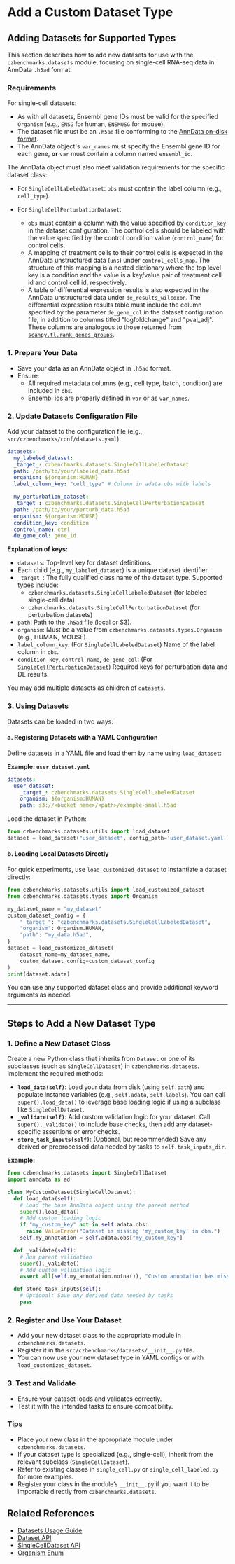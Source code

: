 
# Add a Custom Dataset Type


## Adding Datasets for Supported Types

This section describes how to add new datasets for use with the `czbenchmarks.datasets` module, focusing on single-cell RNA-seq data in AnnData `.h5ad` format.

### Requirements

For single-cell datasets:

- As with all datasets, Ensembl gene IDs must be valid for the specified `Organism` (e.g., `ENSG` for human, `ENSMUSG` for mouse).
- The dataset file must be an `.h5ad` file conforming to the [AnnData on-disk format](https://anndata.readthedocs.io/en/latest/fileformat-prose.html#on-disk-format).
- The AnnData object's `var_names` must specify the Ensembl gene ID for each gene, **or** `var` must contain a column named `ensembl_id`.

The AnnData object must also meet validation requirements for the specific dataset class:

- For `SingleCellLabeledDataset`: `obs` must contain the label column (e.g., `cell_type`).

- For `SingleCellPerturbationDataset`: 
   - `obs` must contain a column with the value specified by `condition_key` in the dataset configuration. The control cells should be labeled with the value specified by the control condition value (`control_name`) for control cells. 
   - A mapping of treatment cells to their control cells is expected in the AnnData unstructured data (`uns`) under `control_cells_map`. The structure of this mapping is a nested dictionary where the top level key is a condition and the value is a key/value pair of treatment cell id and control cell id, respectively. 
   - A table of differential expression results is also expected in the AnnData unstructured data under `de_results_wilcoxon`. The differential expression results table must include the column specified by the parameter `de_gene_col` in the dataset configuration file, in addition to columns titled "logfoldchange" and "pval_adj". These columns are analogous to those returned from [`scanpy.tl.rank_genes_groups`](https://scanpy.readthedocs.io/en/stable/generated/scanpy.tl.rank_genes_groups.html).



### 1. Prepare Your Data

- Save your data as an AnnData object in `.h5ad` format.
- Ensure:
  - All required metadata columns (e.g., cell type, batch, condition) are included in `obs`.
  - Ensembl ids are properly defined in `var` or as `var_names`.


### 2. Update Datasets Configuration File

Add your dataset to the configuration file (e.g., `src/czbenchmarks/conf/datasets.yaml`):

```yaml
datasets:
  my_labeled_dataset:
  _target_: czbenchmarks.datasets.SingleCellLabeledDataset
  path: /path/to/your/labeled_data.h5ad
  organism: ${organism:HUMAN}
  label_column_key: "cell_type" # Column in adata.obs with labels

  my_perturbation_dataset:
  _target_: czbenchmarks.datasets.SingleCellPerturbationDataset
  path: /path/to/your/perturb_data.h5ad
  organism: ${organism:MOUSE}
  condition_key: condition
  control_name: ctrl
  de_gene_col: gene_id
```

**Explanation of keys:**

- `datasets`: Top-level key for dataset definitions.
- Each child (e.g., `my_labeled_dataset`) is a unique dataset identifier.
- `_target_`: The fully qualified class name of the dataset type. Supported types include:
  - `czbenchmarks.datasets.SingleCellLabeledDataset` (for labeled single-cell data)
  - `czbenchmarks.datasets.SingleCellPerturbationDataset` (for perturbation datasets)
- `path`: Path to the `.h5ad` file (local or S3).
- `organism`: Must be a value from `czbenchmarks.datasets.types.Organism` (e.g., HUMAN, MOUSE).
- `label_column_key`: (For `SingleCellLabeledDataset`) Name of the label column in `obs`.
- `condition_key`, `control_name`, `de_gene_col`: (For [`SingleCellPerturbationDataset`](../autoapi/czbenchmarks/datasets/single_cell_perturbation/index.html)) Required keys for perturbation data and DE results.

You may add multiple datasets as children of `datasets`.


### 3. Using Datasets

Datasets can be loaded in two ways:

#### a. Registering Datasets with a YAML Configuration

Define datasets in a YAML file and load them by name using `load_dataset`:

**Example: `user_dataset.yaml`**

```yaml
datasets:
  user_dataset:
    _target_: czbenchmarks.datasets.SingleCellLabeledDataset
    organism: ${organism:HUMAN}
    path: s3://<bucket name>/<path>/example-small.h5ad
```

Load the dataset in Python:

```python
from czbenchmarks.datasets.utils import load_dataset
dataset = load_dataset("user_dataset", config_path='user_dataset.yaml')
```

#### b. Loading Local Datasets Directly

For quick experiments, use `load_customized_dataset` to instantiate a dataset directly:

```python
from czbenchmarks.datasets.utils import load_customized_dataset
from czbenchmarks.datasets.types import Organism

my_dataset_name = "my_dataset"
custom_dataset_config = {
    "_target_": "czbenchmarks.datasets.SingleCellLabeledDataset",
    "organism": Organism.HUMAN,
    "path": "my_data.h5ad",
}
dataset = load_customized_dataset(
    dataset_name=my_dataset_name,
    custom_dataset_config=custom_dataset_config
)
print(dataset.adata)
```

You can use any supported dataset class and provide additional keyword arguments as needed.

---

## Steps to Add a New Dataset Type

### 1. Define a New Dataset Class

Create a new Python class that inherits from `Dataset` or one of its subclasses (such as `SingleCellDataset`) in `czbenchmarks.datasets`. Implement the required methods:

- **`load_data(self)`**: Load your data from disk (using `self.path`) and populate instance variables (e.g., `self.adata`, `self.labels`). You can call `super().load_data()` to leverage base loading logic if using a subclass like `SingleCellDataset`.
- **`_validate(self)`**: Add custom validation logic for your dataset. Call `super()._validate()` to include base checks, then add any dataset-specific assertions or error checks.
- **`store_task_inputs(self)`**: (Optional, but recommended) Save any derived or preprocessed data needed by tasks to `self.task_inputs_dir`.

**Example:**

```python
from czbenchmarks.datasets import SingleCellDataset
import anndata as ad

class MyCustomDataset(SingleCellDataset):
  def load_data(self):
    # Load the base AnnData object using the parent method
    super().load_data()
    # Add custom loading logic
    if "my_custom_key" not in self.adata.obs:
      raise ValueError("Dataset is missing 'my_custom_key' in obs.")
    self.my_annotation = self.adata.obs["my_custom_key"]

  def _validate(self):
    # Run parent validation
    super()._validate()
    # Add custom validation logic
    assert all(self.my_annotation.notna()), "Custom annotation has missing values!"

  def store_task_inputs(self):
    # Optional: Save any derived data needed by tasks
    pass
```


### 2. Register and Use Your Dataset

- Add your new dataset class to the appropriate module in `czbenchmarks.datasets`.
- Register it in the `src/czbenchmarks/datasets/__init__.py` file.
- You can now use your new dataset type in YAML configs or with `load_customized_dataset`.


### 3. Test and Validate

- Ensure your dataset loads and validates correctly.
- Test it with the intended tasks to ensure compatibility.

### Tips

- Place your new class in the appropriate module under `czbenchmarks.datasets`.
- If your dataset type is specialized (e.g., single-cell), inherit from the relevant subclass (`SingleCellDataset`).
- Refer to existing classes in `single_cell.py` or `single_cell_labeled.py` for more examples.
- Register your class in the module’s `__init__.py` if you want it to be importable directly from `czbenchmarks.datasets`.


## Related References

- [Datasets Usage Guide](../developer_guides/datasets.md)
- [Dataset API](../autoapi/czbenchmarks/datasets/dataset/index)
- [SingleCellDataset API](../autoapi/czbenchmarks/datasets/single_cell/index)
- [Organism Enum](../autoapi/czbenchmarks/datasets/types/index)

